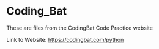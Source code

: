 # Coding_Bat

These are files from the CodingBat Code Practice website

Link to Website: https://codingbat.com/python
